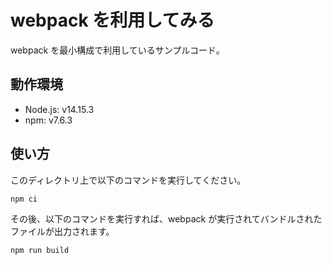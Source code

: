 # webpack を利用してみる

webpack を最小構成で利用しているサンプルコード。

## 動作環境

- Node.js: v14.15.3
- npm: v7.6.3

## 使い方

このディレクトリ上で以下のコマンドを実行してください。

```
npm ci
```

その後、以下のコマンドを実行すれば、webpack が実行されてバンドルされたファイルが出力されます。

```
npm run build
```

